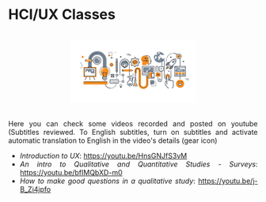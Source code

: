 # HCI/UX Classes

<br/>
<div align="center">                                                             
  <img height="50%" width="50%" src="./uxlogo.png" alt="Data Structures Logo">
</div>  
<br/>

<section>
<div align="justify">
  
Here you can check some videos recorded and posted on youtube (Subtitles reviewed. To English subtitles, turn on subtitles and activate automatic translation to English in the video's details (gear icon)

  * _Introduction to UX_: https://youtu.be/HnsGNJfS3vM 
  * _An intro to Qualitative and Quantitative Studies - Surveys_: https://youtu.be/bfIMQbXD-m0 
  * _How to make good questions in a qualitative study_: https://youtu.be/j-B_Zi4jpfo
  
  
  
</section>
